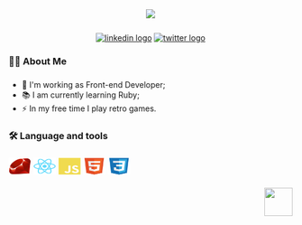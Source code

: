 <div align="center">
  <img height="150" src="https://camo.githubusercontent.com/62da68eb62b1e5f175f7d1f0191dd89a653d7908feb22d37d4a0ab07365d6791/68747470733a2f2f6d656469612e67697068792e636f6d2f6d656469612f4d3967624264396e6244724f5475314d71782f67697068792e676966"  />
</div>

###

<div align="center">
  <a href="https://www.linkedin.com/in/kaik-eduardo/" target="_blank"><img src="https://img.shields.io/static/v1?message=LinkedIn&logo=linkedin&label=&color=0077B5&logoColor=white&labelColor=&style=for-the-badge" height="25" alt="linkedin logo"/></a>
  <a href="https://twitter.com/k4ik_" target="_blank"><img src="https://img.shields.io/static/v1?message=Twitter&logo=twitter&label=&color=1DA1F2&logoColor=white&labelColor=&style=for-the-badge" height="25" alt="twitter logo"  />
</div></a>

###

<h3 align="left">👩‍💻  About Me</h3>

###

- 🔭 I'm working as Front-end Developer;
- 📚 I am currently learning Ruby;
- ⚡ In my free time I play retro games.
###

<h3 align="left">🛠 Language and tools</h3>

###

<div align="left">
    <img align="center" height="30" width="40" src="https://github.com/devicons/devicon/blob/master/icons/ruby/ruby-original.svg">
    <img align="center" alt="React" height="30" width="40" src="https://raw.githubusercontent.com/devicons/devicon/master/icons/react/react-original.svg">
  <img align="center" alt="Js" height="30" width="40" src="https://raw.githubusercontent.com/devicons/devicon/master/icons/javascript/javascript-plain.svg">
  <img align="center" alt="HTML" height="30" width="40" src="https://raw.githubusercontent.com/devicons/devicon/master/icons/html5/html5-original.svg">
  <img align="center" alt="CSS" height="30" width="40" src="https://raw.githubusercontent.com/devicons/devicon/master/icons/css3/css3-original.svg">
</div>

###

<div align="right">
  <img src="https://github.com/k4ik/k4ik/assets/121681971/3642e13c-5286-437c-ba05-385fce4d20dc" width="50px" height="50px">
</div>
